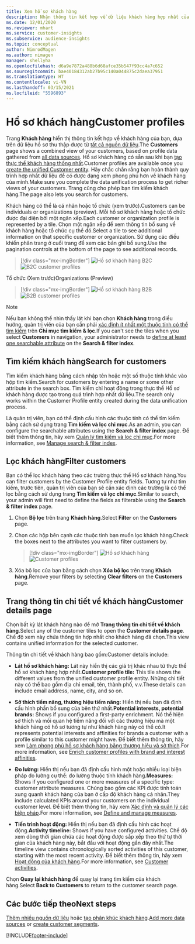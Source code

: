 ```yaml
---
title: Xem hồ sơ khách hàng
description: Nhận thông tin kết hợp về dữ liệu khách hàng hợp nhất của bạn.
ms.date: 12/01/2020
ms.reviewer: mhart
ms.service: customer-insights
ms.subservice: audience-insights
ms.topic: conceptual
author: NimrodMagen
ms.author: nimagen
manager: shellyha
ms.openlocfilehash: d6a9e7872a488b6d68afce35b547f93cc4a7c652
ms.sourcegitcommit: bae40184312ab27b95c140a044875c2daea37951
ms.translationtype: HT
ms.contentlocale: vi-VN
ms.lasthandoff: 03/15/2021
ms.locfileid: "5596893"
---
```

# <a name="customer-profiles"></a><span data-ttu-id="e4235-103">Hồ sơ khách hàng</span><span class="sxs-lookup"><span data-stu-id="e4235-103">Customer profiles</span></span>

<span data-ttu-id="e4235-104">Trang **Khách hàng** hiển thị thông tin kết hợp về khách hàng của bạn, dựa trên dữ liệu hồ sơ thu thập được từ [tất cả nguồn dữ liệu](data-sources.md).</span><span class="sxs-lookup"><span data-stu-id="e4235-104">The **Customers** page shows a combined view of your customers, based on profile data gathered from [all data sources](data-sources.md).</span></span> <span data-ttu-id="e4235-105">Hồ sơ khách hàng có sẵn sau khi bạn [tạo thực thể khách hàng thống nhất](data-unification.md).</span><span class="sxs-lookup"><span data-stu-id="e4235-105">Customer profiles are available once you [create the unified Customer entity](data-unification.md).</span></span> <span data-ttu-id="e4235-106">Hãy chắc chắn rằng bạn hoàn thành quy trình hợp nhất dữ liệu để có được dạng xem phong phú hơn về khách hàng của mình.</span><span class="sxs-lookup"><span data-stu-id="e4235-106">Make sure you complete the data unification process to get richer views of your customers.</span></span> <span data-ttu-id="e4235-107">Trang cũng cho phép bạn tìm kiếm khách hàng.</span><span class="sxs-lookup"><span data-stu-id="e4235-107">The page also lets you search for customers.</span></span>

<span data-ttu-id="e4235-108">Khách hàng có thể là cá nhân hoặc tổ chức (xem trước).</span><span class="sxs-lookup"><span data-stu-id="e4235-108">Customers can be individuals or organizations (preview).</span></span> <span data-ttu-id="e4235-109">Mỗi hồ sơ khách hàng hoặc tổ chức được đại diện bởi một ngăn xếp.</span><span class="sxs-lookup"><span data-stu-id="e4235-109">Each customer or organization profile is represented by a tile.</span></span> <span data-ttu-id="e4235-110">Chọn một ngăn xếp để xem thông tin bổ sung về khách hàng hoặc tổ chức cụ thể đó.</span><span class="sxs-lookup"><span data-stu-id="e4235-110">Select a tile to see additional information on that specific customer or organization.</span></span> <span data-ttu-id="e4235-111">Sử dụng các điều khiển phân trang ở cuối trang để xem các bản ghi bổ sung.</span><span class="sxs-lookup"><span data-stu-id="e4235-111">Use the pagination controls at the bottom of the page to see additional records.</span></span>

> [!div class="mx-imgBorder"] 
> <span data-ttu-id="e4235-112">![Hồ sơ khách hàng B2C](media/profiles-customers.png "Hồ sơ khách hàng B2C")</span><span class="sxs-lookup"><span data-stu-id="e4235-112">![B2C customer profiles](media/profiles-customers.png "B2C customer profiles")</span></span>

<span data-ttu-id="e4235-113">Tổ chức (Xem trước)</span><span class="sxs-lookup"><span data-stu-id="e4235-113">Organizations (Preview)</span></span>
> [!div class="mx-imgBorder"] 
> <span data-ttu-id="e4235-114">![Hồ sơ khách hàng B2B](media/profile-customers-b2b.png "Hồ sơ khách hàng B2B")</span><span class="sxs-lookup"><span data-stu-id="e4235-114">![B2B customer profiles](media/profile-customers-b2b.png "B2B customer profiles")</span></span>

> [!NOTE]
> <span data-ttu-id="e4235-115">Nếu bạn không thể nhìn thấy lát khi bạn chọn **Khách hàng** trong điều hướng, quản trị viên của bạn cần phải [xác định ít nhất một thuộc tính có thể tìm kiếm](search-filter-index.md) trên **Chỉ mục tìm kiếm & lọc**.</span><span class="sxs-lookup"><span data-stu-id="e4235-115">If you can't see the tiles when you select **Customers** in navigation, your administrator needs to [define at least one searchable attribute](search-filter-index.md) on the **Search & filter index**.</span></span>

## <a name="search-for-customers"></a><span data-ttu-id="e4235-116">Tìm kiếm khách hàng</span><span class="sxs-lookup"><span data-stu-id="e4235-116">Search for customers</span></span>

<span data-ttu-id="e4235-117">Tìm kiếm khách hàng bằng cách nhập tên hoặc một số thuộc tính khác vào hộp tìm kiếm.</span><span class="sxs-lookup"><span data-stu-id="e4235-117">Search for customers by entering a name or some other attribute in the search box.</span></span> <span data-ttu-id="e4235-118">Tìm kiếm chỉ hoạt động trong thực thể Hồ sơ khách hàng được tạo trong quá trình hợp nhất dữ liệu.</span><span class="sxs-lookup"><span data-stu-id="e4235-118">The search only works within the Customer Profile entity created during the data unification process.</span></span>

<span data-ttu-id="e4235-119">Là quản trị viên, bạn có thể định cấu hình các thuộc tính có thể tìm kiếm bằng cách sử dụng trang **Tìm kiếm và lọc chỉ mục**.</span><span class="sxs-lookup"><span data-stu-id="e4235-119">As an admin, you can configure the searchable attributes using the **Search & filter index** page.</span></span> <span data-ttu-id="e4235-120">Để biết thêm thông tin, hãy xem [Quản lý tìm kiếm và lọc chỉ mục](search-filter-index.md).</span><span class="sxs-lookup"><span data-stu-id="e4235-120">For more information, see [Manage search & filter index](search-filter-index.md).</span></span>

## <a name="filter-customers"></a><span data-ttu-id="e4235-121">Lọc khách hàng</span><span class="sxs-lookup"><span data-stu-id="e4235-121">Filter customers</span></span>

<span data-ttu-id="e4235-122">Bạn có thể lọc khách hàng theo các trường thực thể Hồ sơ khách hàng.</span><span class="sxs-lookup"><span data-stu-id="e4235-122">You can filter customers by the Customer Profile entity fields.</span></span> <span data-ttu-id="e4235-123">Tương tự như tìm kiếm, trước tiên, quản trị viên của bạn sẽ cần xác định các trường là có thể lọc bằng cách sử dụng trang **Tìm kiếm và lọc chỉ mục**.</span><span class="sxs-lookup"><span data-stu-id="e4235-123">Similar to search, your admin will first need to define the fields as filterable using the **Search & filter index** page.</span></span>

1. <span data-ttu-id="e4235-124">Chọn **Bộ lọc** trên trang **Khách hàng**.</span><span class="sxs-lookup"><span data-stu-id="e4235-124">Select **Filter** on the **Customers** page.</span></span>

2. <span data-ttu-id="e4235-125">Chọn các hộp bên cạnh các thuộc tính bạn muốn lọc khách hàng.</span><span class="sxs-lookup"><span data-stu-id="e4235-125">Check the boxes next to the attributes you want to filter customers by.</span></span>

   > [!div class="mx-imgBorder"] 
   > <span data-ttu-id="e4235-126">![Hồ sơ khách hàng](media/profiles-customers3.png "Hồ sơ khách hàng")</span><span class="sxs-lookup"><span data-stu-id="e4235-126">![Customer profiles](media/profiles-customers3.png "Customer profiles")</span></span>

3. <span data-ttu-id="e4235-127">Xóa bộ lọc của bạn bằng cách chọn **Xóa bộ lọc** trên trang **Khách hàng**.</span><span class="sxs-lookup"><span data-stu-id="e4235-127">Remove your filters by selecting **Clear filters** on the **Customers** page.</span></span>

##  <a name="customer-details-page"></a><span data-ttu-id="e4235-128">Trang thông tin chi tiết về khách hàng</span><span class="sxs-lookup"><span data-stu-id="e4235-128">Customer details page</span></span>

<span data-ttu-id="e4235-129">Chọn bất kỳ lát khách hàng nào để mở **Trang thông tin chi tiết về khách hàng**.</span><span class="sxs-lookup"><span data-stu-id="e4235-129">Select any of the customer tiles to open the **Customer details page**.</span></span> <span data-ttu-id="e4235-130">Chế độ xem này chứa thông tin hợp nhất cho khách hàng đã chọn.</span><span class="sxs-lookup"><span data-stu-id="e4235-130">This view contains unified information for the selected customer.</span></span>

<span data-ttu-id="e4235-131">Thông tin chi tiết về khách hàng bao gồm:</span><span class="sxs-lookup"><span data-stu-id="e4235-131">Customer details include:</span></span>

-   <span data-ttu-id="e4235-132">**Lát hồ sơ khách hàng:** Lát này hiển thị các giá trị khác nhau từ thực thể hồ sơ khách hàng hợp nhất.</span><span class="sxs-lookup"><span data-stu-id="e4235-132">**Customer profile tile:** This tile shows the different values from the unified customer profile entity.</span></span> <span data-ttu-id="e4235-133">Những chi tiết này có thể bao gồm địa chỉ email, tên, thành phố, v.v.</span><span class="sxs-lookup"><span data-stu-id="e4235-133">These details can include email address, name, city, and so on.</span></span> 

-   <span data-ttu-id="e4235-134">**Sở thích tiềm năng, thương hiệu tiềm năng:** Hiển thị nếu bạn đã định cấu hình phần bổ sung của bên thứ nhất.</span><span class="sxs-lookup"><span data-stu-id="e4235-134">**Potential interests, potential brands:** Shows if you configured a first-party enrichment.</span></span> <span data-ttu-id="e4235-135">Nó thể hiện sở thích và mối quan hệ tiềm năng đối với các thương hiệu mà một khách hàng có hồ sơ tương tự như khách hàng này có thể có.</span><span class="sxs-lookup"><span data-stu-id="e4235-135">It represents potential interests and affinities for brands a customer with a profile similar to this customer might have.</span></span> <span data-ttu-id="e4235-136">Để biết thêm thông tin, hãy xem [Làm phong phú hồ sơ khách hàng bằng thương hiệu và sở thích](enrichment-microsoft-graph.md).</span><span class="sxs-lookup"><span data-stu-id="e4235-136">For more information, see [Enrich customer profiles with brand and interest affinities](enrichment-microsoft-graph.md).</span></span>

-   <span data-ttu-id="e4235-137">**Đo lường:** Hiển thị nếu bạn đã định cấu hình một hoặc nhiều loại biện pháp đo lường cụ thể: đo lường thuộc tính khách hàng.</span><span class="sxs-lookup"><span data-stu-id="e4235-137">**Measures:** Shows if you configured one or more measures of a specific type: customer attribute measures.</span></span> <span data-ttu-id="e4235-138">Chúng bao gồm các KPI được tính toán xung quanh khách hàng của bạn ở cấp độ khách hàng cá nhân.</span><span class="sxs-lookup"><span data-stu-id="e4235-138">They include calculated KPIs around your customers on the individual customer level.</span></span> <span data-ttu-id="e4235-139">Để biết thêm thông tin, hãy xem [Xác định và quản lý các biện pháp](measures.md).</span><span class="sxs-lookup"><span data-stu-id="e4235-139">For more information, see [Define and manage measures](measures.md).</span></span>

-   <span data-ttu-id="e4235-140">**Tiến trình hoạt động:** Hiển thị nếu bạn đã định cấu hình các hoạt động.</span><span class="sxs-lookup"><span data-stu-id="e4235-140">**Activity timeline:** Shows if you have configured activities.</span></span> <span data-ttu-id="e4235-141">Chế độ xem dòng thời gian chứa các hoạt động được sắp xếp theo thứ tự thời gian của khách hàng này, bắt đầu với hoạt động gần đây nhất.</span><span class="sxs-lookup"><span data-stu-id="e4235-141">The timeline view contains chronologically sorted activities of this customer, starting with the most recent activity.</span></span> <span data-ttu-id="e4235-142">Để biết thêm thông tin, hãy xem [Hoạt động của khách hàng](activities.md).</span><span class="sxs-lookup"><span data-stu-id="e4235-142">For more information, see [Customer activities](activities.md).</span></span>

<span data-ttu-id="e4235-143">Chọn **Quay lại khách hàng** để quay lại trang tìm kiếm của khách hàng.</span><span class="sxs-lookup"><span data-stu-id="e4235-143">Select **Back to Customers** to return to the customer search page.</span></span>

## <a name="next-steps"></a><span data-ttu-id="e4235-144">Các bước tiếp theo</span><span class="sxs-lookup"><span data-stu-id="e4235-144">Next steps</span></span>

<span data-ttu-id="e4235-145">[Thêm nhiều nguồn dữ liệu](data-sources.md) hoặc [tạo phân khúc khách hàng](segments.md).</span><span class="sxs-lookup"><span data-stu-id="e4235-145">[Add more data sources](data-sources.md) or [create customer segments](segments.md).</span></span>


[!INCLUDE[footer-include](../includes/footer-banner.md)]